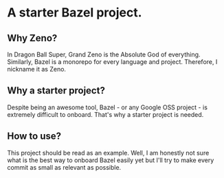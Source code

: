 # A starter Bazel project.

## Why Zeno?

In Dragon Ball Super, Grand Zeno is the Absolute God of everything. Similarly, Bazel is a monorepo for every language
and project. Therefore, I nickname it as Zeno.

## Why a starter project?

Despite being an awesome tool, Bazel - or any Google OSS project - is extremely difficult to onboard. That's why a
starter project is needed.

## How to use?

This project should be read as an example. Well, I am honestly not sure what is the best way to onboard Bazel easily yet
but I'll try to make every commit as small as relevant as possible.
